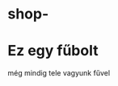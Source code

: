 # shop-<!DOCTYPE html>
<html>
<head>
<title>Tigyi András </title>
</head>
<body>
 
<h1> Ez egy fűbolt </h1>
<p>még mindig tele vagyunk fűvel </p>

</body>
</html>

